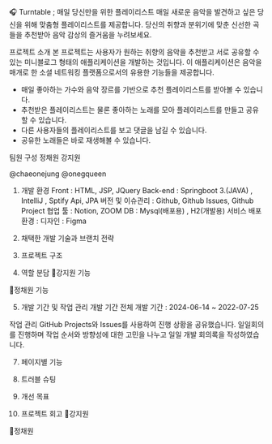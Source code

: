 🎧 Turntable ; 매일 당신만을 위한 플레이리스트
매일 새로운 음악을 발견하고 싶은 당신을 위해 맞춤형 플레이리스트를 제공합니다. 당신의 취향과 분위기에 맞춘 신선한 곡들을 추천받아 음악 감상의 즐거움을 누려보세요.

프로젝트 소개
본 프로젝트는 사용자가 원하는 취향의 음악을 추천받고 서로 공유할 수 있는 미니블로그 형태의 애플리케이션을 개발하는 것입니다. 
이 애플리케이션은 음악을 매개로 한 소셜 네트워킹 플랫폼으로서의 유용한 기능들을 제공합니다.
- 매일 좋아하는 가수와 음악 장르를 기반으로 추천 플레이리스트를 받아볼 수 있습니다.
- 추천받은 플레이리스트는 물론 좋아하는 노래를 모아 플레이리스트를 만들고 공유할 수 있습니다.
- 다른 사용자들의 플레이리스트를 보고 댓글을 남길 수 있습니다.
- 공유한 노래들은 바로 재생해볼 수 있습니다.

팀원 구성
정채원 강지원

@chaeonejung
@onegqueen

1. 개발 환경
Front : HTML, JSP, JQuery
Back-end : Springboot 3.(JAVA) , IntelliJ , Sptify Api, JPA
버전 및 이슈관리 : Github, Github Issues, Github Project
협업 툴 : Notion, ZOOM
DB : Mysql(배포용) , H2(개발용)
서비스 배포 환경 : 
디자인 : Figma

3. 채택한 개발 기술과 브랜치 전략

4. 프로젝트 구조

5. 역할 분담
🎀강지원
기능


💩정채원
기능

5. 개발 기간 및 작업 관리
개발 기간
전체 개발 기간 : 2024-06-14 ~ 2022-07-25

작업 관리
GitHub Projects와 Issues를 사용하여 진행 상황을 공유했습니다.
일일회의를 진행하며 작업 순서와 방향성에 대한 고민을 나누고 일일 개발 회의록을 작성하였습니다.

7. 페이지별 기능

8. 트러블 슈팅

9. 개선 목표

10. 프로젝트 회고
🎀강지원

💩정채원
